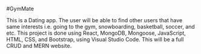 #GymMate

This is a Dating app. The user will be able to find other users that have same interests i.e. going to the gym, snowboarding, basketball, soccer, and etc. This project is done using React, MongoDB, Mongoose, JavaScript, HTML, CSS, and Bootstrap, using Visual Studio Code. This will be a full CRUD and MERN website. 
